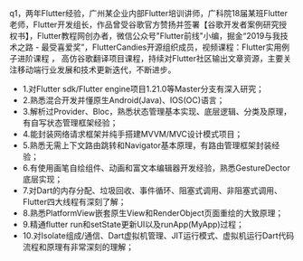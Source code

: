 q1，两年Flutter经验，广州某企业内部Flutter培训讲师，广科院18届某班Flutter老师，Flutter开发组长，作品曾受谷歌官方赞扬并签署【谷歌开发者案例研究授权书】，Flutter教程网创办者，微信公众号"Flutter前线"小编，掘金“2019与我技术之路 - 最受喜爱奖”，FlutterCandies开源组织成员，视频课程：Flutter实用例子进阶课程 ， 高仿谷歌翻译项目课程，持续对Flutter社区输出文章资源，主要关注移动端行业发展和技术更新迭代，不断进步。

- 1.对Flutter sdk/Flutter engine项目1.21.0等Master分支有深入研究；
- 2.熟悉混合开发并懂原生Android(Java)、IOS(OC)语言；
- 3.解析过Provider、Bloc，熟悉状态管理基本实现、底层逻辑、分类及原理，有自写状态管理框架经验；
- 4.能封装网络请求框架并纯手搭建MVVM/MVC设计模式项目；
- 5.熟悉无需上下文路由跳转和Navigator基本原理，有路由管理框架封装经验；
- 6.有使用画笔自绘组件、动画和富文本编辑器开发经验，熟悉GestureDector底层实现；
- 7.对Dart的内存分配、垃圾回收、事件循环、阻塞式调用、非阻塞式调用、Flutter四大线程有深刻了解；
- 8.熟悉PlatformView嵌套原生View和RenderObject页面重绘的大致原理；
- 9.精通flutter run和setState更新UI以及runApp(MyApp)过程；
- 10.对Isolate组成/通信、Dart虚拟机管理、JIT运行模式、虚拟机运行Dart代码流程和原理有非常深刻的理解；

<!--
**ahyangnb/ahyangnb** is a ✨ _special_ ✨ repository because its `README.md` (this file) appears on your GitHub profile.

Here are some ideas to get you started:

- 🔭 I’m currently working on ...
- 🌱 I’m currently learning ...
- 👯 I’m looking to collaborate on ...
- 🤔 I’m looking for help with ...
- 💬 Ask me about ...
- 📫 How to reach me: ...
- 😄 Pronouns: ...
- ⚡ Fun fact: ...
- Hi there 👋
-->
